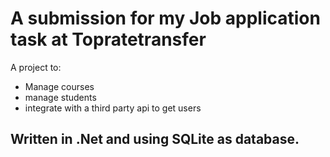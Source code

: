 # A submission for my Job application task at Topratetransfer

A project to:
- Manage courses
- manage students
- integrate with a third party api to get users

## Written in .Net and using SQLite as database.
